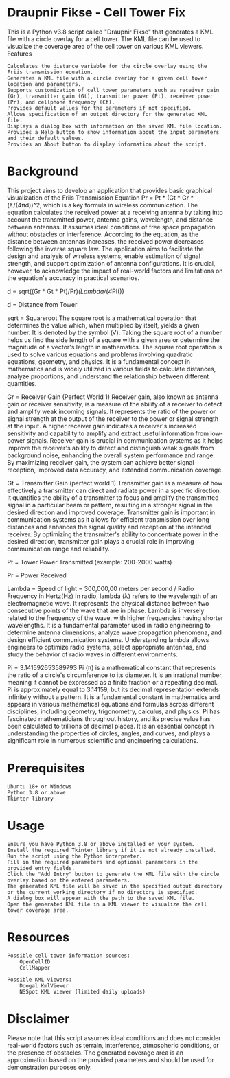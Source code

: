 Draupnir Fikse - Cell Tower Fix
===
This is a Python v3.8 script called "Draupnir Fikse" that generates a KML file with a circle overlay for a cell tower. The KML file can be used to visualize the coverage area of the cell tower on various KML viewers.
Features

    Calculates the distance variable for the circle overlay using the Friis transmission equation.
    Generates a KML file with a circle overlay for a given cell tower location and parameters.
    Supports customization of cell tower parameters such as receiver gain (Gr), transmitter gain (Gt), transmitter power (Pt), receiver power (Pr), and cellphone frequency (Cf).
    Provides default values for the parameters if not specified.
    Allows specification of an output directory for the generated KML file.
    Displays a dialog box with information on the saved KML file location.
    Provides a Help button to show information about the input parameters and their default values.
    Provides an About button to display information about the script.

Background
===
This project aims to develop an application that provides basic graphical visualization of the Friis Transmission Equation Pr = Pt * (Gt * Gr * (λ/(4πd))^2, which is a key formula in wireless communication. The equation calculates the received power at a receiving antenna by taking into account the transmitted power, antenna gains, wavelength, and distance between antennas. It assumes ideal conditions of free space propagation without obstacles or interference. According to the equation, as the distance between antennas increases, the received power decreases following the inverse square law. The application aims to facilitate the design and analysis of wireless systems, enable estimation of signal strength, and support optimization of antenna configurations. It is crucial, however, to acknowledge the impact of real-world factors and limitations on the equation's accuracy in practical scenarios.

d = sqrt((Gr * Gt * Pt)/Pr)*(Lambda/(4*PI()) 

d = Distance from Tower

sqrt = Squareroot The square root is a mathematical operation that determines the value which, when multiplied by itself, yields a given number. It is denoted by the symbol (√). Taking the square root of a number helps us find the side length of a square with a given area or determine the magnitude of a vector's length in mathematics. The square root operation is used to solve various equations and problems involving quadratic equations, geometry, and physics. It is a fundamental concept in mathematics and is widely utilized in various fields to calculate distances, analyze proportions, and understand the relationship between different quantities.

Gr = Receiver Gain (Perfect World 1) Receiver gain, also known as antenna gain or receiver sensitivity, is a measure of the ability of a receiver to detect and amplify weak incoming signals. It represents the ratio of the power or signal strength at the output of the receiver to the power or signal strength at the input. A higher receiver gain indicates a receiver's increased sensitivity and capability to amplify and extract useful information from low-power signals. Receiver gain is crucial in communication systems as it helps improve the receiver's ability to detect and distinguish weak signals from background noise, enhancing the overall system performance and range. By maximizing receiver gain, the system can achieve better signal reception, improved data accuracy, and extended communication coverage.

Gt = Transmitter Gain (perfect world 1) Transmitter gain is a measure of how effectively a transmitter can direct and radiate power in a specific direction. It quantifies the ability of a transmitter to focus and amplify the transmitted signal in a particular beam or pattern, resulting in a stronger signal in the desired direction and improved coverage. Transmitter gain is important in communication systems as it allows for efficient transmission over long distances and enhances the signal quality and reception at the intended receiver. By optimizing the transmitter's ability to concentrate power in the desired direction, transmitter gain plays a crucial role in improving communication range and reliability.

Pt = Tower Power Transmitted (example: 200-2000 watts)

Pr = Power Received

Lambda = Speed of light = 300,000,00 meters per second / Radio Frequency in Hertz(Hz) In radio, lambda (λ) refers to the wavelength of an electromagnetic wave. It represents the physical distance between two consecutive points of the wave that are in phase. Lambda is inversely related to the frequency of the wave, with higher frequencies having shorter wavelengths. It is a fundamental parameter used in radio engineering to determine antenna dimensions, analyze wave propagation phenomena, and design efficient communication systems. Understanding lambda allows engineers to optimize radio systems, select appropriate antennas, and study the behavior of radio waves in different environments.

Pi = 3.141592653589793 Pi (π) is a mathematical constant that represents the ratio of a circle's circumference to its diameter. It is an irrational number, meaning it cannot be expressed as a finite fraction or a repeating decimal. Pi is approximately equal to 3.14159, but its decimal representation extends infinitely without a pattern. It is a fundamental constant in mathematics and appears in various mathematical equations and formulas across different disciplines, including geometry, trigonometry, calculus, and physics. Pi has fascinated mathematicians throughout history, and its precise value has been calculated to trillions of decimal places. It is an essential concept in understanding the properties of circles, angles, and curves, and plays a significant role in numerous scientific and engineering calculations.

Prerequisites
===
    Ubuntu 18+ or Windows
    Python 3.8 or above
    Tkinter library

Usage
===
    Ensure you have Python 3.8 or above installed on your system.
    Install the required Tkinter library if it is not already installed.
    Run the script using the Python interpreter.
    Fill in the required parameters and optional parameters in the provided entry fields.
    Click the "Add Entry" button to generate the KML file with the circle overlay based on the entered parameters.
    The generated KML file will be saved in the specified output directory or the current working directory if no directory is specified.
    A dialog box will appear with the path to the saved KML file.
    Open the generated KML file in a KML viewer to visualize the cell tower coverage area.

Resources
===
    Possible cell tower information sources:
        OpenCellID
        CellMapper

    Possible KML viewers:
        Doogal KmlViewer
        NSSpot KML Viewer (limited daily uploads)

Disclaimer
===
Please note that this script assumes ideal conditions and does not consider real-world factors such as terrain, interference, atmospheric conditions, or the presence of obstacles. The generated coverage area is an approximation based on the provided parameters and should be used for demonstration purposes only.
